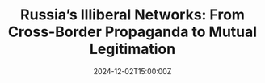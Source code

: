 ---
title: "Russia’s Illiberal Networks: From Cross-Border Propaganda to Mutual Legitimation"

event: Online Webinar
event_url: https://www.authlib.eu/russias-illiberal-network-event/

#location: Democracy Institute, Budapest, Hungary
#address:
#  street: 450 Serra Mall
#  city: Stanford
#  region: CA
#  postcode: '94305'
#  country: United States

summary: The successful transnationalization of illiberal networks has become a prominent feature of European and transatlantic politics. Over the past 15 years, the relationship between Russia and illiberal Western actors has grown deeper and more strategic. The Kremlin has leveraged these connections to amplify its influence, employing shared narratives and mutual-legitimation strategies to strengthen its position domestically and internationally. Following a brief period of superficial distancing after Russia’s full-scale invasion of Ukraine in February 2022, most pro-Russian illiberal actors in the EU have kept and even increased their ties with Moscow. This discussion will explore how narratives originating from Russia are recontextualized and used for legitimation purposes in the political discourses of European countries. The panel will also look at the cases of Austria and Hungary, identifying the mechanisms, narratives, and processes that drive the propaganda exchanges between the Austrian Freedom Party (FPÖ), the regime of Viktor Orbán, and the Kremlin, and highlighting the asymmetry of these relationships. The conversation will also contribute to a deeper understanding of the complex transnational connections between illiberal actors, their cross-border learning processes, and the need for collaborative international efforts to combat disinformation and the transfusion of illiberal and authoritarian politics as well as to uphold democratic values. Research conducted in the framework of the AUTHLIB (Neo-authoritarianisms in Europe and the Liberal Democratic Response) project provides an important contribution to understanding these dynamics and thus to the forging of effective strategies to counter the influence of coordinated illiberal narratives and propaganda efforts across Europe. The panel will discuss some of this research published in the journal article titled “Russia and central European illiberal actors; mutual legitimation amid the full-scale invasion of Ukraine” by Franziska Wagner (Central European University, CEU Democracy Institute), Liliia Sablina (Central European University), and Bálint Mikola (CEU Democracy Institute), and in the AUTHLIB working paper titled “Cross-Border Propaganda Networks. Examining the Relationship Between the Russian and Hungarian Regimes” by Dorka Takácsy (The German Marshall Fund of the United States).

# Talk start and end times.
#   End time can optionally be hidden by prefixing the line with `#`.
date: '2024-12-02T15:00:00Z'
#date_end: '2030-06-01T15:00:00Z'
all_day: false

# Schedule page publish date (NOT talk date).
publishDate: '2024-11-28T13:00:00Z'

authors:
  - admin

tags: []

# Is this a featured talk? (true/false)
featured: true

image:
  caption: ''
#  focal_point: Right

links:
#  - icon: twitter
#    icon_pack: fab
#    name: Follow
- paper: 'https://www.tandfonline.com/doi/full/10.1080/21599165.2024.2420967'
#    url: https://twitter.com/georgecushen
#url_code: 'https://github.com/FraWagner/intro_text_HP'
#url_pdf: 'https://www.tandfonline.com/doi/full/10.1080/21599165.2024.2420967'
#url_slides: 'https://slideshare.net'
url_video: 'https://www.youtube.com/watch?v=IVIArKgpq4Y&t=3698s&ab_channel=AUTHLIB'

# Markdown Slides (optional).
#   Associate this talk with Markdown slides.
#   Simply enter your slide deck's filename without extension.
#   E.g. `slides = "example-slides"` references `content/slides/example-slides.md`.
#   Otherwise, set `slides = ""`.
slides: ""

# Projects (optional).
#   Associate this post with one or more of your projects.
#   Simply enter your project's folder or file name without extension.
#   E.g. `projects = ["internal-project"]` references `content/project/deep-learning/index.md`.
#   Otherwise, set `projects = []`.
projects: ["AUTHLIB"]
---